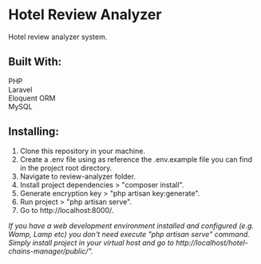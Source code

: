 # Hotel Review Analyzer

Hotel review analyzer system.<br>

## Built With:

PHP<br>
Laravel<br>
Eloquent ORM<br>
MySQL<br>

## Installing:

1. Clone this repository in your machine.
2. Create a .env file using as reference the .env.example file you can find in the project root directory.
3. Navigate to review-analyzer folder.
4. Install project dependencies > "composer install".
5. Generate encryption key > "php artisan key:generate".
6. Run project > "php artisan serve".
7. Go to http://localhost:8000/.

<i>If you have a web development environment installed and configured (e.g. Wamp, Lamp etc) you don't need execute "php artisan serve" command. Simply install project in your virtual host and go to http://localhost/hotel-chains-manager/public/".</i>
